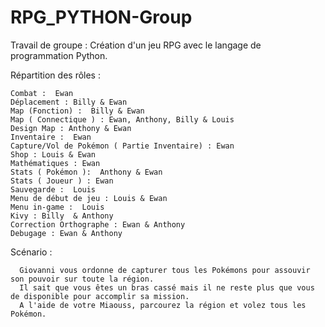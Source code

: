 # RPG_PYTHON-Group
Travail de groupe : Création d'un jeu RPG avec le langage de programmation Python. 


Répartition des rôles : 

    Combat :  Ewan
    Déplacement : Billy & Ewan
    Map (Fonction) :  Billy & Ewan
    Map ( Connectique ) : Ewan, Anthony, Billy & Louis
    Design Map : Anthony & Ewan
    Inventaire :  Ewan
    Capture/Vol de Pokémon ( Partie Inventaire) : Ewan
    Shop : Louis & Ewan
    Mathématiques : Ewan
    Stats ( Pokémon ):  Anthony & Ewan
    Stats ( Joueur ) : Ewan
    Sauvegarde :  Louis
    Menu de début de jeu : Louis & Ewan
    Menu in-game :  Louis
    Kivy : Billy  & Anthony
    Correction Orthographe : Ewan & Anthony
    Debugage : Ewan & Anthony
    
    

   Scénario : 

      Giovanni vous ordonne de capturer tous les Pokémons pour assouvir son pouvoir sur toute la région. 
      Il sait que vous êtes un bras cassé mais il ne reste plus que vous de disponible pour accomplir sa mission.
      A l'aide de votre Miaouss, parcourez la région et volez tous les Pokémon.
